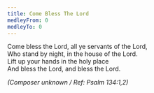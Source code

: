 ```yaml
---
title: Come Bless The Lord
medleyFrom: 0
medleyTo: 0
---
```


Come bless the Lord, all ye servants of the Lord,  
Who stand by night, in the house of the Lord.  
Lift up your hands in the holy place  
And bless the Lord, and bless the Lord.

_(Composer unknown / Ref: Psalm 134:1,2)_
